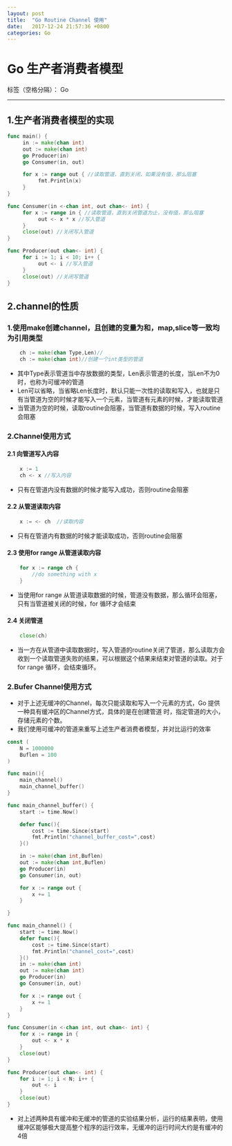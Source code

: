 ```yaml
---
layout: post
title:  "Go Routine Channel 使用"
date:   2017-12-24 21:57:36 +0800
categories: Go
---
```



# Go 生产者消费者模型 

标签（空格分隔）： Go

---

## 1.生产者消费者模型的实现

```go
func main() {
     in := make(chan int)
     out := make(chan int)
     go Producer(in)
     go Consumer(in, out)

     for x := range out { //读取管道，直到关闭，如果没有值，那么阻塞
          fmt.Println(x)
     }
}

func Consumer(in <-chan int, out chan<- int) {
     for x := range in { //读取管道，直到关闭管道为止，没有值，那么阻塞
          out <- x * x //写入管道
     }
     close(out) //关闭写入管道
}

func Producer(out chan<- int) {
     for i := 1; i < 10; i++ {
          out <- i //写入管道
     }
     close(out) //关闭写管道
}

```

## 2.channel的性质

### 1.使用make创建channel，且创建的变量为和，map,slice等一致均为引用类型

``` go
    ch := make(chan Type,Len)//
    ch := make(chan int)//创建一个int类型的管道
```
- 其中Type表示管道当中存放数据的类型，Len表示管道的长度，当Len不为0时，也称为可缓冲的管道
- Len可以省略，当省略Len长度时，默认只能一次性的读取和写入，也就是只有当管道为空的时候才能写入一个元素，当管道有元素的时候，才能读取管道
- 当管道为空的时候，读取routine会阻塞，当管道有数据的时候，写入routine会阻塞



### 2.Channel使用方式

#### 2.1 向管道写入内容

```go
    x := 1
    ch <- x //写入内容
```
- 只有在管道内没有数据的时候才能写入成功，否则routine会阻塞

#### 2.2 从管道读取内容

```go
    x := <- ch  //读取内容
```
- 只有在管道内有数据的时候才能读取成功，否则routine会阻塞

#### 2.3 使用for range 从管道读取内容
```go
    for x := range ch {
        //do something with x
    }
```
- 当使用for range 从管道读取数据的时候，管道没有数据，那么循环会阻塞，只有当管道被关闭的时候，for 循环才会结束

#### 2.4 关闭管道
```go
    close(ch)
```
- 当一方在从管道中读取数据时，写入管道的routine关闭了管道，那么读取方会收到一个读取管道失败的结果，可以根据这个结果来结束对管道的读取。对于for range 循环，会结束循环。

### 2.Bufer Channel使用方式
- 对于上述无缓冲的Channel，每次只能读取和写入一个元素的方式，Go 提供一种具有缓冲区的Channel方式，具体的是在创建管道 时，指定管道的大小，存储元素的个数。
- 我们使用可缓冲的管道来重写上述生产者消费者模型，并对比运行的效率

```go
const (
	N = 1000000
	Buflen = 100
)

func main(){
	main_channel()
	main_channel_buffer()
}

func main_channel_buffer() {
	start := time.Now()

	defer func(){
		cost := time.Since(start)
		fmt.Println("channel_buffer_cost=",cost)
	}()

	in := make(chan int,Buflen)
	out := make(chan int,Buflen)
	go Producer(in)
	go Consumer(in, out)

	for x := range out {
		x += 1
	}

}

func main_channel() {
	start := time.Now()
	defer func(){
		cost := time.Since(start)
		fmt.Println("channel_cost=",cost)
	}()
	in := make(chan int)
	out := make(chan int)
	go Producer(in)
	go Consumer(in, out)

	for x := range out {
		x += 1
	}
}

func Consumer(in <-chan int, out chan<- int) {
	for x := range in {
		out <- x * x
	}
	close(out)
}

func Producer(out chan<- int) {
	for i := 1; i < N; i++ {
		out <- i
	}
	close(out)
}
```
- 对上述两种具有缓冲和无缓冲的管道的实验结果分析，运行的结果表明，使用缓冲区能够极大提高整个程序的运行效率，无缓冲的运行时间大约是有缓冲的4倍



